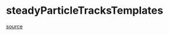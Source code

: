 # steadyParticleTracksTemplates

[source](github.com/OpenFOAM-jp/OpenFOAM-utilities-tutorials-jp/blob/master/v1906/postProcessing/lagrangian/steadyParticleTracks/steadyParticleTracksTemplates.C/steadyParticleTracksTemplates.C)



